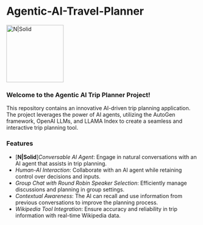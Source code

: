 # Agentic-AI-Travel-Planner

<a href="https://huggingface.co/spaces/Aditya782/Agentic-AI-Trip-Planner/">
  <img src="https://huggingface.co/front/thumbnails/spaces.png" alt="N|Solid" style="width: 150px;"/>
</a>

### Welcome to the Agentic AI Trip Planner Project!
This repository contains an innovative AI-driven trip planning application. The project leverages the power of AI agents, utilizing the AutoGen framework, OpenAI LLMs, and LLAMA Index to create a seamless and interactive trip planning tool.
### Features
- [**N|Solid**]_Conversable AI Agent_: Engage in natural conversations with an AI agent that assists in trip planning.
- _Human-AI Interaction_: Collaborate with an AI agent while retaining control over decisions and inputs.
- _Group Chat with Round Robin Speaker Selection_: Efficiently manage discussions and planning in group settings.
- _Contextual Awareness_: The AI can recall and use information from previous conversations to improve the planning process.
- _Wikipedia Tool Integration_: Ensure accuracy and reliability in trip information with real-time Wikipedia data.
